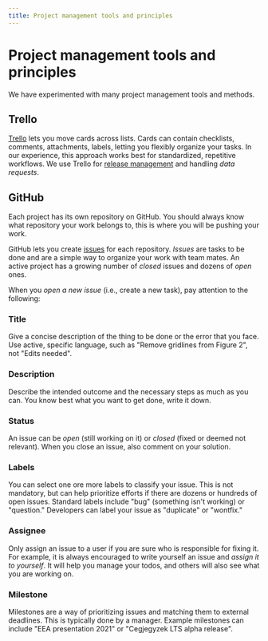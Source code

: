 ```yaml
---
title: Project management tools and principles
---
```


# Project management tools and principles

We have experimented with many project management tools and methods.

## Trello
[Trello](http://trello.com/) lets you move cards across lists. Cards can contain checklists, comments, attachments, labels, letting you flexibly organize your tasks. In our experience, this approach works best for standardized, repetitive workflows. We use Trello for [release management](https://handbook.microdata.io/tools/release) and handling *data requests*.

## GitHub
Each project has its own repository on GitHub. You should always know what repository your work belongs to, this is where you will be pushing your work.

GitHub lets you create [issues](https://guides.github.com/features/issues/) for each repository. *Issues* are tasks to be done and are a simple way to organize your work with team mates. An active project has a growing number of *closed* issues and dozens of *open* ones.

When you *open a new issue* (i.e., create a new task), pay attention to the following:

### Title
Give a concise description of the thing to be done or the error that you face. Use active, specific language, such as "Remove gridlines from Figure 2", not "Edits needed".

### Description
Describe the intended outcome and the necessary steps as much as you can. You know best what you want to get done, write it down.

### Status
An issue can be *open* (still working on it) or *closed* (fixed or deemed not relevant). When you close an issue, also comment on your solution.

### Labels
You can select one ore more labels to classify your issue. This is not mandatory, but can help prioritize efforts if there are dozens or hundreds of open issues. Standard labels include "bug" (something isn't working) or "question." Developers can label your issue as "duplicate" or "wontfix."

### Assignee
Only assign an issue to a user if you are sure who is responsible for fixing it. For example, it is always encouraged to write yourself an issue and *assign it to yourself*. It will help you manage your todos, and others will also see what you are working on.

### Milestone
Milestones are a way of prioritizing issues and matching them to external deadlines. This is typically done by a manager. Example milestones can include "EEA presentation 2021" or "Cegjegyzek LTS alpha release".
